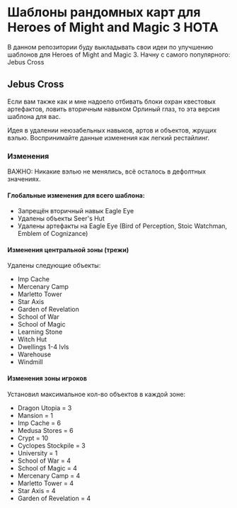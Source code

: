 # Шаблоны рандомных карт для Heroes of Might and Magic 3 HOTA
 
В данном репозитории буду выкладывать свои идеи по улучшению шаблонов для Heroes of Might and Magic 3.
Начну с самого популярного: Jebus Cross

## Jebus Cross

Если вам также как и мне надоело отбивать блоки охран квестовых артефактов, ловить вторичным навыком Орлиный глаз, то эта версия шаблона для вас.

Идея в удалении неюзабельных навыков, артов и объектов, жрущих вэлью. Воспринимайте данные изменения как легкий рестайлинг.

### Изменения

ВАЖНО: Никакие вэлью не менялись, всё осталось в дефолтных значениях.

#### Глобальные изменения для всего шаблона:

- Запрещён вторичный навык Eagle Eye
- Удалены объекты Seer's Hut
- Удалены артефакты на Eagle Eye (Bird of Perception, Stoic Watchman, Emblem of Cognizance)

#### Изменения центральной зоны (трежи)

Удалены следующие объекты:

- Imp Cache
- Mercenary Camp
- Marletto Tower
- Star Axis
- Garden of Revelation
- School of War
- School of Magic
- Learning Stone
- Witch Hut
- Dwellings 1-4 lvls
- Warehouse
- Windmill

#### Изменения зоны игроков

Установил максимальное кол-во объектов в каждой зоне:

- Dragon Utopia = 3
- Mansion = 1
- Imp Cache = 6
- Medusa Stores = 6
- Crypt = 10
- Cyclopes Stockpile = 3
- University = 1
- School of War = 4
- School of Magic = 4
- Mercenary Camp = 4
- Marletto Tower = 4
- Star Axis = 4
- Garden of Revelation = 4
